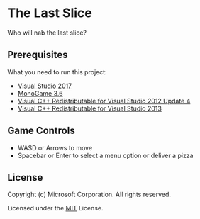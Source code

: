 # The Last Slice

Who will nab the last slice?

## Prerequisites

What you need to run this project:

 * [Visual Studio 2017](http://bit.ly/LastSliceVS)
 * [MonoGame 3.6](http://bit.ly/Mono36)
 * [Visual C++ Redistributable for Visual Studio 2012 Update 4](http://bit.ly/LastSliceRedist)
 * [Visual C++ Redistributable for Visual Studio 2013](https://www.microsoft.com/en-us/download/details.aspx?id=40784)

## Game Controls

 * WASD or Arrows to move
 * Spacebar or Enter to select a menu option or deliver a pizza

## License

Copyright (c) Microsoft Corporation. All rights reserved.

Licensed under the [MIT](LICENSE.txt) License.